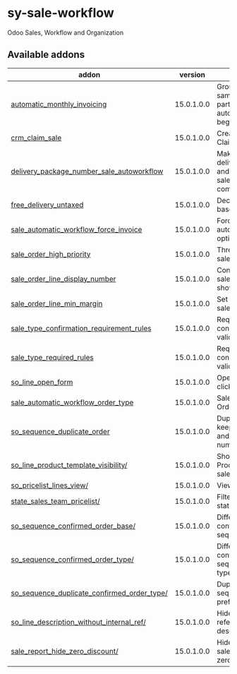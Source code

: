 # sy-sale-workflow
Odoo Sales, Workflow and Organization

[//]: # (addons)

Available addons
----------------
addon | version | summary
--- | --- | ---
[automatic_monthly_invoicing](automatic_monthly_invoicing/) | 15.0.1.0.0 | Group sales orders on the same invoice for the partners you set up automatically at the beginning of each month.
[crm_claim_sale](crm_claim_sale/) | 15.0.1.0.0 | Create Sales from a Claim.
[delivery_package_number_sale_autoworkflow](delivery_package_number_sale_autoworkflow/) | 15.0.1.0.0 | Make modules delivery_package_number and sale_automatic_workflow compatible.
[free_delivery_untaxed](free_delivery_untaxed/) | 15.0.1.0.0 | Decide if delivery is free based on untaxed price
[sale_automatic_workflow_force_invoice](sale_automatic_workflow_force_invoice/) | 15.0.1.0.0 | Force Invoice as an automatic workflow option
[sale_order_high_priority](sale_order_high_priority/) | 15.0.1.0.0 | Three levels of priority in sale orders
[sale_order_line_display_number](sale_order_line_display_number/) | 15.0.1.0.0 | Configure the number of sale order lines to be shown
[sale_order_line_min_margin](sale_order_line_min_margin/) | 15.0.1.0.0 | Set minimum margin in sale order lines
[sale_type_confirmation_requirement_rules](sale_type_confirmation_requirement_rules/) | 15.0.1.0.0 | Required domain conditions when validating a Sale Order
[sale_type_required_rules](sale_type_required_rules/) | 15.0.1.0.0 | Required domain conditions when validating a Sale Order
[so_line_open_form](so_line_open_form/) | 15.0.1.0.0 | Open form view when click on sale order line
[sale_automatic_workflow_order_type](sale_automatic_workflow_order_type/) | 15.0.1.0.0 | Sale Automatic Workflow Order Type.
[so_sequence_duplicate_order](so_sequence_duplicate_order/) | 15.0.1.0.0 | Duplicate sales orders keeping the original name and adding the copy number.
[so_line_product_template_visibility/](so_line_product_template_visibility/) | 15.0.1.0.0 | Show/Hide Product and Product Variant fields on sales order line.
[so_pricelist_lines_view/](so_pricelist_lines_view/) | 15.0.1.0.0 | View pricelist lines.
[state_sales_team_pricelist/](state_sales_team_pricelist/) | 15.0.1.0.0 | Filter pricelist in sales by state and sales team.
[so_sequence_confirmed_order_base/](so_sequence_confirmed_order_base/) | 15.0.1.0.0 | Different prefix to confirmed sales orders sequence.
[so_sequence_confirmed_order_type/](so_sequence_confirmed_order_type/) | 15.0.1.0.0 | Different prefix to confirmed sales orders sequence by sale order type.
[so_sequence_duplicate_confirmed_order_type/](so_sequence_duplicate_confirmed_order_type/) | 15.0.1.0.0 | Duplicate sale order sequence with differente prefix by sale order type.
[so_line_description_without_internal_ref/](so_line_description_without_internal_ref/) | 15.0.1.0.0 | Hide the internal references of sales line descriptions.
[sale_report_hide_zero_discount/](sale_report_hide_zero_discount/) | 15.0.1.0.0 | Hides the total discount in sales reports when it is zero.

[//]: # (end addons)

